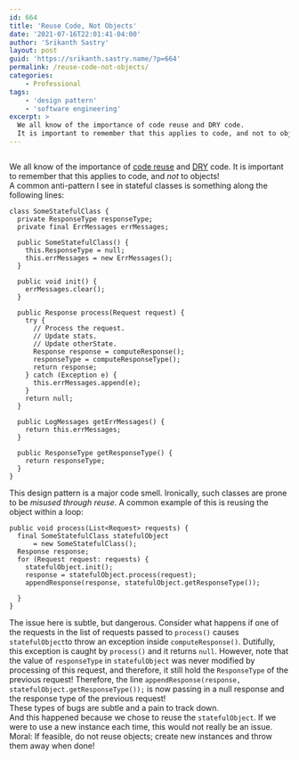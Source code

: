 ```yaml
---
id: 664
title: 'Reuse Code, Not Objects'
date: '2021-07-16T22:01:41-04:00'
author: 'Srikanth Sastry'
layout: post
guid: 'https://srikanth.sastry.name/?p=664'
permalink: /reuse-code-not-objects/
categories:
    - Professional
tags:
    - 'design pattern'
    - 'software engineering'
excerpt: >
  We all know of the importance of code reuse and DRY code.
  It is important to remember that this applies to code, and not to objects!
---
```


<!-- wp:image {"id":666} -->
<figure class="wp-block-image"><img src="https://srikanth.sastry.name/wp-content/uploads/2021/07/pexels-photo-5218009-edited.jpeg" alt="" class="wp-image-666"/></figure>
<!-- /wp:image -->

<!-- wp:paragraph -->
<p>We all know of the importance of <a href="https://en.wikipedia.org/wiki/Code_reuse">code reuse</a> and <a href="https://en.wikipedia.org/wiki/Don%27t_repeat_yourself">DRY</a> code. It is important to remember that this applies to code, and <em>not</em> to objects!<br>A common anti-pattern I see in stateful classes is something along the following lines:</p>
<!-- /wp:paragraph -->

<!-- wp:code -->
<pre class="wp-block-code"><code>class SomeStatefulClass {
  private ResponseType responseType;
  private final ErrMessages errMessages;
  
  public SomeStatefulClass() {
    this.ResponseType = null;
    this.errMessages = new ErrMessages();
  }
  
  public void init() {
    errMessages.clear();
  }
  
  public Response process(Request request) {
    try {
      // Process the request.
      // Update stats.
      // Update otherState.
      Response response = computeResponse();
      responseType = computeResponseType();
      return response;
    } catch (Exception e) {
      this.errMessages.append(e);
    }
    return null;
  }
  
  public LogMessages getErrMessages() {
    return this.errMessages;
  }
  
  public ResponseType getResponseType() {
    return responseType;
  }
}</code></pre>
<!-- /wp:code -->

<!-- wp:paragraph -->
<p>This design pattern is a major code smell. Ironically, such classes are prone to be <em>misused through reuse</em>. A common example of this is reusing the object within a loop:</p>
<!-- /wp:paragraph -->

<!-- wp:code -->
<pre class="wp-block-code"><code>public void process(List&lt;Request&gt; requests) {
  final SomeStatefulClass statefulObject
      = new SomeStatefulClass();
  Response response;
  for (Request request: requests) {
    statefulObject.init();
    response = statefulObject.process(request);
    appendResponse(response, statefulObject.getResponseType());
    
  }
}</code></pre>
<!-- /wp:code -->

<!-- wp:paragraph -->
<p>The issue here is subtle, but dangerous. Consider what happens if one of the requests in the list of requests passed to <code>process()</code> causes <code>statefulObject</code>to throw an exception inside <code>computeResponse()</code>. Dutifully, this exception is caught by <code>process()</code> and it returns <code>null</code>. However, note that the value of <code>responseType</code> in <code>statefulObject</code> was never modified by processing of this request, and therefore, it still hold the <code>ResponseType</code> of the previous request! Therefore, the line <code>appendResponse(response, statefulObject.getResponseType());</code> is now passing in a null response and the response type of the previous request!<br />These types of bugs are subtle and a pain to track down.<br />And this happened because we chose to reuse the <code>statefulObject</code>. If we were to use a new instance each time, this would not really be an issue.<br />Moral: If feasible, do not reuse objects; create new instances and throw them away when done!</p>
<!-- /wp:paragraph -->
